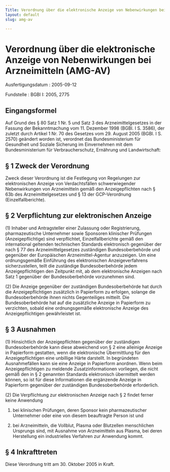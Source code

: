 ```yaml
---
Title: Verordnung über die elektronische Anzeige von Nebenwirkungen bei Arzneimitteln
layout: default
slug: amg-av

---
```


# Verordnung über die elektronische Anzeige von Nebenwirkungen bei Arzneimitteln (AMG-AV)

Ausfertigungsdatum
:   2005-09-12

Fundstelle
:   BGBl I: 2005, 2775



## Eingangsformel

Auf Grund des § 80 Satz 1 Nr. 5 und Satz 3 des Arzneimittelgesetzes in
der Fassung der Bekanntmachung vom 11. Dezember 1998 (BGBl. I S.
3586), der zuletzt durch Artikel 1 Nr. 70 des Gesetzes vom 29. August
2005 (BGBl. I S. 2570) geändert worden ist, verordnet das
Bundesministerium für Gesundheit und Soziale Sicherung im Einvernehmen
mit dem Bundesministerium für Verbraucherschutz, Ernährung und
Landwirtschaft:


## § 1 Zweck der Verordnung

Zweck dieser Verordnung ist die Festlegung von Regelungen zur
elektronischen Anzeige von Verdachtsfällen schwerwiegender
Nebenwirkungen von Arzneimitteln gemäß den Anzeigepflichten nach § 63b
des Arzneimittelgesetzes und § 13 der GCP-Verordnung
(Einzelfallberichte).


## § 2 Verpflichtung zur elektronischen Anzeige

(1) Inhaber und Antragsteller einer Zulassung oder Registrierung,
pharmazeutische Unternehmer sowie Sponsoren klinischer Prüfungen
(Anzeigepflichtige) sind verpflichtet, Einzelfallberichte gemäß den
international geltenden technischen Standards elektronisch gegenüber
der nach § 77 des Arzneimittelgesetzes zuständigen Bundesoberbehörde
und gegenüber der Europäischen Arzneimittel-Agentur anzuzeigen. Um
eine ordnungsgemäße Einführung des elektronischen Anzeigeverfahrens
sicherzustellen, teilt die zuständige Bundesoberbehörde jedem
Anzeigepflichtigen den Zeitpunkt mit, ab dem elektronische Anzeigen
nach Satz 1 gegenüber der Bundesoberbehörde vorzunehmen sind.

(2) Die Anzeige gegenüber der zuständigen Bundesoberbehörde hat durch
die Anzeigepflichtigen zusätzlich in Papierform zu erfolgen, solange
die Bundesoberbehörde ihnen nichts Gegenteiliges mitteilt. Die
Bundesoberbehörde hat auf die zusätzliche Anzeige in Papierform zu
verzichten, sobald eine ordnungsgemäße elektronische Anzeige des
Anzeigepflichtigen gewährleistet ist.


## § 3 Ausnahmen

(1) Hinsichtlich der Anzeigepflichten gegenüber der zuständigen
Bundesoberbehörde kann diese abweichend von § 2 eine alleinige Anzeige
in Papierform gestatten, wenn die elektronische Übermittlung für den
Anzeigepflichtigen eine unbillige Härte darstellt. In begründeten
Ausnahmefällen kann sie eine Anzeige in Papierform anordnen. Wenn beim
Anzeigepflichtigen zu meldende Zusatzinformationen vorliegen, die
nicht gemäß den in § 2 genannten Standards elektronisch übermittelt
werden können, so ist für diese Informationen die ergänzende Anzeige
in Papierform gegenüber der zuständigen Bundesoberbehörde
erforderlich.

(2) Die Verpflichtung zur elektronischen Anzeige nach § 2 findet
ferner keine Anwendung

1.  bei klinischen Prüfungen, deren Sponsor kein pharmazeutischer
    Unternehmer oder eine von diesem beauftragte Person ist und


2.  bei Arzneimitteln, die Vollblut, Plasma oder Blutzellen menschlichen
    Ursprungs sind, mit Ausnahme von Arzneimitteln aus Plasma, bei deren
    Herstellung ein industrielles Verfahren zur Anwendung kommt.





## § 4 Inkrafttreten

Diese Verordnung tritt am 30. Oktober 2005 in Kraft.

